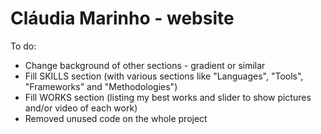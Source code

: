 # Cláudia Marinho - website

To do:
* Change background of other sections - gradient or similar
* Fill SKILLS section (with various sections like "Languages", "Tools", "Frameworks" and "Methodologies")
* Fill WORKS section (listing my best works and slider to show pictures and/or video of each work)
* Removed unused code on the whole project
